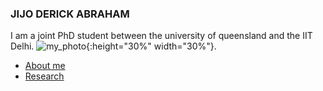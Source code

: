 ### JIJO DERICK ABRAHAM

I am a joint PhD student between the university of queensland and the IIT Delhi.
![my_photo](images/Jijo_cropped.png){:height="30%" width="30%"}.  
- [About me ](biosketch.md)
- [Research](research.md)

